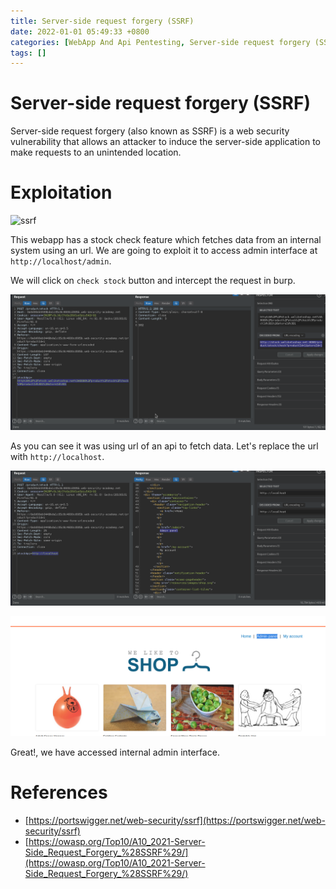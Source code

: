```yaml
---
title: Server-side request forgery (SSRF)
date: 2022-01-01 05:49:33 +0800
categories: [WebApp And Api Pentesting, Server-side request forgery (SSRF) ]
tags: []  
---
```


# Server-side request forgery (SSRF)

Server-side request forgery (also known as SSRF) is a web security vulnerability that allows an attacker to induce the server-side application to make requests to an unintended location.

# Exploitation

![ssrf](https://raw.githubusercontent.com/cyberkhalid/cyberkhalid.github.io/main/assets/img/ipentest/ssrf.png)

This webapp has a stock check feature which fetches data from an internal system using an url. We are going to exploit it to access admin interface at `http://localhost/admin`.

We will click on `check stock` button and intercept the request in burp.

![ssrf](https://raw.githubusercontent.com/cyberkhalid/cyberkhalid.github.io/main/assets/img/ipentest/ssrf3.png)

As you can see it was using url of an api to fetch data. Let's replace the url with `http://localhost`.

![ssrf](https://raw.githubusercontent.com/cyberkhalid/cyberkhalid.github.io/main/assets/img/ipentest/ssrf4.png)

![ssrf](https://raw.githubusercontent.com/cyberkhalid/cyberkhalid.github.io/main/assets/img/ipentest/ssrf5.png)

Great!, we have accessed internal admin interface.

# References

- [https://portswigger.net/web-security/ssrf](https://portswigger.net/web-security/ssrf)
- [https://owasp.org/Top10/A10_2021-Server-Side_Request_Forgery_%28SSRF%29/](https://owasp.org/Top10/A10_2021-Server-Side_Request_Forgery_%28SSRF%29/)

